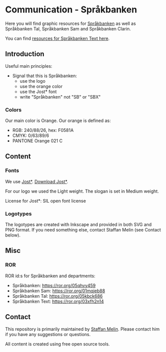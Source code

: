 # Communication - Språkbanken

Here you will find graphic resources for [Språkbanken](https://sprakbanken.e) as well as Språkbanken Tal, Språkbanken Sam and Språkbanken Clarin.

You can find [resources for Språkbanken Text here](https://github.com/spraakbanken/communication). 

## Introduction

Useful main principles:

* Signal that this is Språkbanken: 
  * use the logo
  * use the orange color
  * use the Jost* font
  * write "Språkbanken" not "SB" or "SBX"

### Colors

Our main color is Orange. Our orange is defined as:

* RGB: 240/88/26, hex: F0581A
* CMYK: 0/63/89/6
* PANTONE Orange 021 C

## Content

### Fonts

We use [Jost*](https://indestructibletype.com/Jost). [Download Jost*](https://indestructibletype.com/BuyJost.html).

For our logo we used the Light weight. The slogan is set in Medium weight.

License for Jost*: SIL open font license

### Logotypes

The logotypes are created with Inkscape and provided in both SVG and PNG format. If you need something else, contact Staffan Melin (see Contact below).

## Misc

### ROR

ROR id:s for Språkbanken and departments:

* Språkbanken: https://ror.org/05qhvy459 
* Språkbanken Sam: https://ror.org/01mqjeb88
* Språkbanken Tal: https://ror.org/05kbck686
* Språkbanken Text: https://ror.org/03xfh2n14

## Contact

This repository is primarily maintained by [Staffan Melin](mailto://staffan.melin@svenska.gu.se). Please contact him if you have any suggestions or questions.

All content is created using free open source tools.
